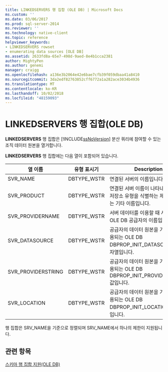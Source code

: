 ```yaml
---
title: LINKEDSERVERS 행 집합 (OLE DB) | Microsoft Docs
ms.custom: ''
ms.date: 03/06/2017
ms.prod: sql-server-2014
ms.reviewer: ''
ms.technology: native-client
ms.topic: reference
helpviewer_keywords:
- LINKEDSERVERS rowset
- enumerating data sources [OLE DB]
ms.assetid: 2633fd8a-65e7-498d-9aed-8e4b1cca2381
author: MightyPen
ms.author: genemi
manager: craigg
ms.openlocfilehash: a136e3b2064e42e6bae7cfb39f059dbaa41a8410
ms.sourcegitcommit: 3da2edf82763852cff6772a1a282ace3034b4936
ms.translationtype: MT
ms.contentlocale: ko-KR
ms.lasthandoff: 10/02/2018
ms.locfileid: "48159093"
---
```

# <a name="linkedservers-rowset-ole-db"></a>LINKEDSERVERS 행 집합(OLE DB)
  **LINKEDSERVERS** 행 집합은 [!INCLUDE[ssNoVersion](../../../includes/ssnoversion-md.md)] 분산 쿼리에 참여할 수 있는 조직 데이터 원본을 열거합니다.  
  
 **LINKEDSERVERS** 행 집합에는 다음 열이 포함되어 있습니다.  
  
|열 이름|유형 표시기|Description|  
|-----------------|--------------------|-----------------|  
|SVR_NAME|DBTYPE_WSTR|연결된 서버의 이름입니다.|  
|SVR_PRODUCT|DBTYPE_WSTR|연결된 서버 이름이 나타내는 데이터 저장소 유형을 식별하는 제조업체 또는 기타 이름입니다.|  
|SVR_PROVIDERNAME|DBTYPE_WSTR|서버 데이터를 이용할 때 사용되는 OLE DB 공급자의 이름입니다.|  
|SVR_DATASOURCE|DBTYPE_WSTR|공급자의 데이터 원본을 가져올 때 사용되는 OLE DB DBPROP_INIT_DATASOURCE 문자열입니다.|  
|SVR_PROVIDERSTRING|DBTYPE_WSTR|공급자의 데이터 원본을 가져올 때 사용되는 OLE DB DBPROP_INIT_PROVIDERSTRING 값입니다.|  
|SVR_LOCATION|DBTYPE_WSTR|공급자의 데이터 원본을 가져올 때 사용되는 OLE DB DBPROP_INIT_LOCATION 문자열입니다.|  
  
 행 집합은 SRV_NAME을 기준으로 정렬되며 SRV_NAME에서 하나의 제한이 지원됩니다.  
  
## <a name="see-also"></a>관련 항목  
 [스키마 행 집합 지원&#40;OLE DB&#41;](schema-rowset-support-ole-db.md)  
  
  
